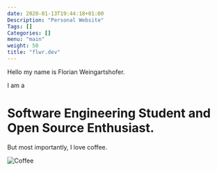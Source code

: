 ```yaml
---
date: 2020-01-13T19:44:18+01:00
Description: "Personal Website"
Tags: []
Categories: []
menu: "main"
weight: 50
title: "flwr.dev"
---
```

Hello my name is Florian Weingartshofer.

I am a 
# Software Engineering Student and Open Source Enthusiast.

But most importantly, I love coffee.

![Coffee](img/coffee.svg)